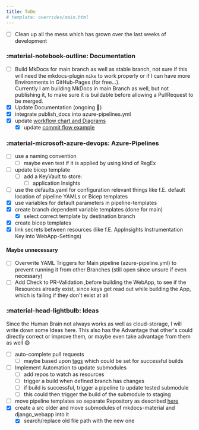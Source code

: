 ```yaml
---
title: ToDo
# template: overrides/main.html
---
```


- [ ] Clean up all the mess which has grown over the last weeks of development

### :material-notebook-outline: Documentation

- [ ] Build MkDocs for main branch as well as stable branch, not sure if this will need the mkdocs-plugin `mike` to work properly or if I can have more Environments in GitHub-Pages (for free...).<br>Currently I am building MkDocs in main Branch as well, but not publishing it, to make sure it is buildable before allowing a PullRequest to be merged.
- [x] Update Documentation (ongoing :see_no_evil:)
- [x] integrate publish_docs into azure-pipelines.yml
- [x] update [workflow chart and Diagrams](workflow/1-repository.md)
    - [x] update [commit flow example](workflow/1-repository.md#commit-flow-example)

### :material-microsoft-azure-devops: Azure-Pipelines

- [ ] use a naming convention
    - [ ] maybe even test if it is applied by using kind of RegEx
- [ ] update bicep template
    - [ ] add a KeyVault to store:
        - [ ] application Insights
- [ ] use the defaults.yaml for configuration relevant things like f.E. default location of pipeline YAMLs or Bicep templates
- [x] use variables for default parameters in pipeline-templates
- [x] create branch dependent variable templates (done for main)
    - [x] select correct template by destination branch
- [x] create bicep templates
- [x] link secrets between resources (like f.E. AppInsights Instrumentation Key into WebApp-Settings)

#### Maybe unnecessary

- [ ] Overwrite YAML Triggers for Main pipeline (azure-pipeline.yml) to prevent running it from other Branches (still open since unsure if even necessary)
- [ ] Add Check to PR-Validation ,before building the WebApp, to see if the Resources already exist, since keys get read out while building the App, which is failing if they don't exist at all

### :material-head-lightbulb: Ideas

Since the Human Brain not always works as well as cloud-storage, I will write down some Ideas here. This also has the Advantage that other's could directly correct or improve them, or maybe even take advantage from them as well :smile:

- [ ] auto-complete pull requests
    - [ ] maybe based upon [tags](https://docs.microsoft.com/en-us/azure/devops/pipelines/repos/github?view=azure-devops&tabs=yaml#label-sources) which could be set for successful builds
- [ ] Implement Automation to update submodules
    - [ ] add repos to watch as resources
    - [ ] trigger a build when defined branch has changes
    - [ ] if build is successful, trigger a pipeline to update tested submodule
    - [ ] this could then trigger the build of the submodule to staging
- [ ] move pipeline templates so separate Repository as described [here](https://docs.microsoft.com/en-us/azure/devops/pipelines/process/templates?view=azure-devops#use-other-repositories)
- [x] create a src older and move submodules of mkdocs-material and django_webapp into it
    - [x] search/replace old file path with the new one
